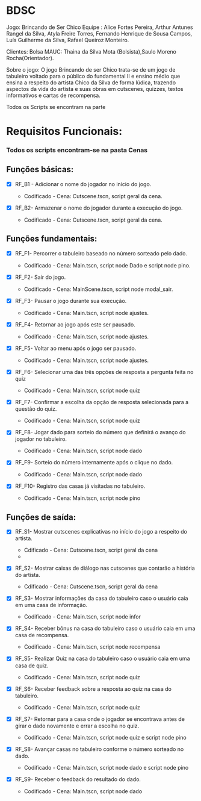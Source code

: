 # BDSC

Jogo: Brincando de Ser Chico
Equipe : Alice Fortes Pereira, Arthur Antunes Rangel da Silva, Atyla Freire Torres, Fernando Henrique de Sousa Campos, Luís Guilherme da Silva, Rafael Queiroz Monteiro.

Clientes: Bolsa MAUC: Thaina da Silva Mota (Bolsista),Saulo Moreno Rocha(Orientador).

Sobre o jogo: O jogo Brincando de ser Chico trata-se de um jogo de tabuleiro voltado para o público do fundamental II e ensino médio que ensina a respeito do artista Chico da Silva de forma lúdica, trazendo aspectos da vida do artista e suas obras em cutscenes, quizzes, textos informativos e cartas de recompensa.
 
 Todos os Scripts se encontram na parte 
# Requisitos Funcionais:
### Todos os scripts encontram-se na pasta Cenas
## Funções básicas:


- [x] RF_B1 - Adicionar o  nome do jogador no início do jogo.
  - Codificado - Cena: Cutscene.tscn, script geral da cena.
  
- [x] RF_B2- Armazenar o nome do jogador durante a execução do jogo. 
   - Codificado - Cena: Cutscene.tscn, script geral da cena.

## Funções fundamentais:

- [x] RF_F1- Percorrer o tabuleiro baseado no número sorteado pelo dado.
    - Codificado - Cena: Main.tscn, script node Dado e script node pino.

- [x] RF_F2- Sair do jogo. 
     - Codificado - Cena: MainScene.tscn, script node modal_sair.

- [x] RF_F3- Pausar o jogo durante sua execução. 
    - Codificado - Cena: Main.tscn, script node ajustes.

- [x] RF_F4- Retornar ao jogo após este ser pausado.
    - Codificado - Cena: Main.tscn, script node ajustes.

- [x] RF_F5- Voltar ao menu após o jogo ser pausado.
    - Codificado - Cena: Main.tscn, script node ajustes.

- [x] RF_F6- Selecionar uma das três opções de resposta a pergunta feita no quiz
    - Codificado - Cena: Main.tscn, script node quiz
   
- [x] RF_F7- Confirmar a escolha da opção de resposta selecionada para a questão do quiz.
    - Codificado - Cena: Main.tscn, script node quiz

- [x] RF_F8- Jogar dado para sorteio do número que definirá o avanço do jogador no tabuleiro.
   - Codificado - Cena: Main.tscn, script node dado

- [x] RF_F9- Sorteio do número internamente após o clique no dado.
   - Codificado - Cena: Main.tscn, script node dado

- [x] RF_F10- Registro das casas já visitadas no tabuleiro.
    - Codificado - Cena: Main.tscn, script node pino

## Funções de saída:

- [x] RF_S1- Mostrar cutscenes explicativas no início do jogo a respeito do artista.
   - Cdificado - Cena: Cutscene.tscn, script geral da cena
   -
- [x] RF_S2- Mostrar caixas de diálogo nas cutscenes que contarão a história do artista.
   - Cdificado - Cena: Cutscene.tscn, script geral da cena
   
- [x] RF_S3- Mostrar informações da casa do tabuleiro caso o usuário caia em uma casa de informação.
     - Codificado - Cena: Main.tscn, script node infor
   
- [x] RF_S4- Receber bônus na casa do tabuleiro caso o usuário caia em uma casa de recompensa.
     - Codificado - Cena: Main.tscn, script node recompensa

- [x] RF_S5- Realizar Quiz na casa do tabuleiro caso o usuário caia em uma casa de quiz.
     - Codificado - Cena: Main.tscn, script node quiz

- [x] RF_S6- Receber feedback sobre a resposta ao quiz na casa do tabuleiro.
     - Codificado - Cena: Main.tscn, script node quiz
     
- [x] RF_S7- Retornar para a casa onde o jogador se encontrava antes de girar o dado novamente e errar a escolha no quiz.
     - Codificado - Cena: Main.tscn, script node quiz e script node pino

- [x] RF_S8- Avançar casas no tabuleiro conforme o número sorteado no dado.
     - Codificado - Cena: Main.tscn, script node dado e script node pino

- [x] RF_S9- Receber o feedback do resultado do dado. 
   - Codificado - Cena: Main.tscn, script node dado




